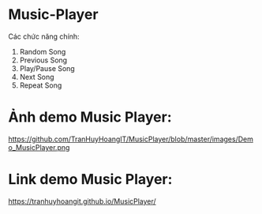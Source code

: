# Music-Player 

Các chức năng chính:
1) Random Song
2) Previous Song
3) Play/Pause Song
4) Next Song
5) Repeat Song

# Ảnh demo Music Player:
https://github.com/TranHuyHoangIT/MusicPlayer/blob/master/images/Demo_MusicPlayer.png

# Link demo Music Player: 
https://tranhuyhoangit.github.io/MusicPlayer/
